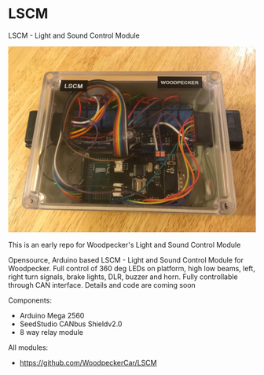 # LSCM
LSCM - Light and Sound Control Module

![alt text](/images/IMG_1604.JPG)

This is an early repo for Woodpecker's Light and Sound Control Module

Opensource, Arduino based LSCM - Light and Sound Control Module for Woodpecker.
Full control of 360 deg LEDs on platform, high low beams, left, right turn signals, brake lights, DLR, buzzer and horn.
Fully controllable through CAN interface.
Details and code are coming soon

Components:
* Arduino Mega 2560
* SeedStudio CANbus Shieldv2.0
* 8 way relay module

All modules:
* https://github.com/WoodpeckerCar/LSCM
